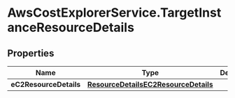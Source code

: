 # AwsCostExplorerService.TargetInstanceResourceDetails

## Properties

Name | Type | Description | Notes
------------ | ------------- | ------------- | -------------
**eC2ResourceDetails** | [**ResourceDetailsEC2ResourceDetails**](ResourceDetailsEC2ResourceDetails.md) |  | [optional] 


